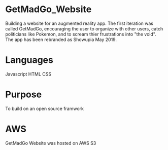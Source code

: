 # GetMadGo_Website
Building a website for an augmented reality app. The first iteration was called GetMadGo, encouraging the user to organize with other users, catch politicians like Pokemon, and to scream thier frustrations into "the void". The app has been rebranded as Showupia May 2019. 

# Languages 
Javascript
HTML
CSS

# Purpose
To build on an open source framwork 

# AWS
GetMadGo Website was hosted on AWS S3 
